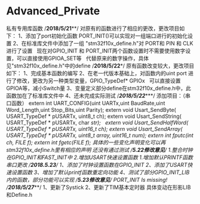 # Advanced_Private
私有专用库函数
/**********2018/5/21************/
对原有的函数进行了相应的更改，更改项目如下：
1、添加了port初始化函数 PORT_INIT()可以实现对一组端口进行的初始化设置
2、在标准库文件中添加了一组 "stm32f10x_define.h"对 PORT和 PIN 和 CLK进行了设置
   现在对GPIO_INIT 和 PORT_INIT两个函数设置时不需要使用数字设置，可以直接使用GPIOA_SET等
   代替原来的数字操作，具体见"stm32f10x_define.h"中的define
/**********2018/5/22***********/
原有函数改变较大，更改项目如下：
1、完成基本函数的编写
2、在老一代版本基础上，对函数内的uint port 进行了修改，更改为另一种类型变量，GPIO_TypeDef* GPIOx
   可以直接设置GPIOA等，减小Switch量
3、变量定义部分define在stm32f10x_define.h中，此函数加在了标准库文件中
4、还未完成实际测试
/*********2018/5/22************/
添加项目：（串口函数）
extern int UART_CONFIG(uint UARTx,uint BaudRate,uint Word_Length,uint Stop_Bits,uint Parity); 
extern void Usart_SendByte( USART_TypeDef * pUSARTx, uint8_t ch); 
extern void Usart_SendString( USART_TypeDef * pUSARTx, char *str);  
extern void Usart_SendHalfWord( USART_TypeDef * pUSARTx, uint16_t ch); 
extern void Usart_SendArray( USART_TypeDef * pUSARTx, uint8_t *array, uint16_t num);
extern int fputc(int ch, FILE *f);
extern int fgetc(FILE *f);
具体的一些变化声明变化可以再stm32f10x_define.h里有相应的声明
还没有通过测试
/****5.22修改意见*****/
1.整合时钟在GPIO_INIT和FAST_INIT中
2.增加USART快速设置函数
1.增加默认PRINTF函数串口更改
/*****2018.5.23*****/
1、添加了时钟设置函数在GPIO_INIT
2、添加了USART快速设置函数
3、增加了默认printf函数重定向功能
4、测试了部分GPIO_INIT_LIB内的函数，部分功能可以实现
/****5.23修改意见*****/
PORT_INIT Is missing!
/***2018/5/27*******/
1、更新了Systick
2、更新了TIM基本定时器
具体变动在形影LIB和Define.h

